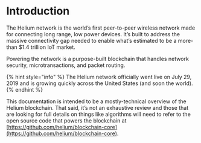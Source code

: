 # Introduction

The Helium network is the world’s first peer-to-peer wireless network made for connecting long range, low power devices. It’s built to address the massive connectivity gap needed to enable what’s estimated to be a more-than $1.4 trillion IoT market. 

Powering the network is a purpose-built blockchain that handles network security, microtransactions, and packet routing.

{% hint style="info" %}
The Helium network officially went live on July 29, 2019 and is growing quickly across the United States \(and soon the world\).
{% endhint %}

This documentation is intended to be a mostly-technical overview of the Helium blockchain. That said, it’s not an exhaustive review and those that are looking for full details on things like algorithms will need to refer to the open source code that powers the blockchain at [https://github.com/helium/blockchain-core](https://github.com/helium/blockchain-core).


